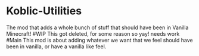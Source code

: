 # Koblic-Utilities
The mod that adds a whole bunch of stuff that should have been in Vanilla Minecraft!
#WIP
This got deleted, for some reason so yay! needs work
#Main
This mod is about adding whatever we want that we feel should have been in vanilla, or have a vanilla like feel.

